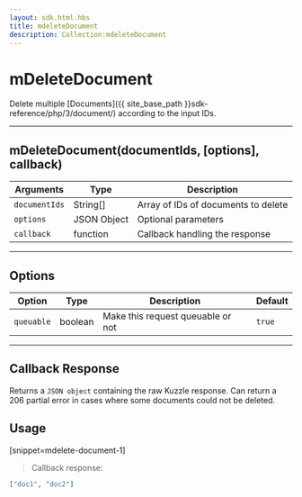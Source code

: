 ```yaml
---
layout: sdk.html.hbs
title: mdeleteDocument
description: Collection:mdeleteDocument
---
```

  

# mDeleteDocument
Delete multiple [Documents]({{ site_base_path }}sdk-reference/php/3/document/) according to the input IDs.

---

## mDeleteDocument(documentIds, [options], callback)

| Arguments | Type | Description |
|---------------|---------|----------------------------------------|
| ``documentIds`` | String[] | Array of IDs of documents to delete |
| ``options`` | JSON Object | Optional parameters |
| ``callback`` | function | Callback handling the response |

---

## Options

| Option | Type | Description | Default |
|---------------|---------|----------------------------------------|---------|
| ``queuable`` | boolean | Make this request queuable or not  | ``true`` |

---

## Callback Response

Returns a `JSON object` containing the raw Kuzzle response.
Can return a 206 partial error in cases where some documents could not be deleted.

## Usage

[snippet=mdelete-document-1]
> Callback response:

```json
["doc1", "doc2"]
```
